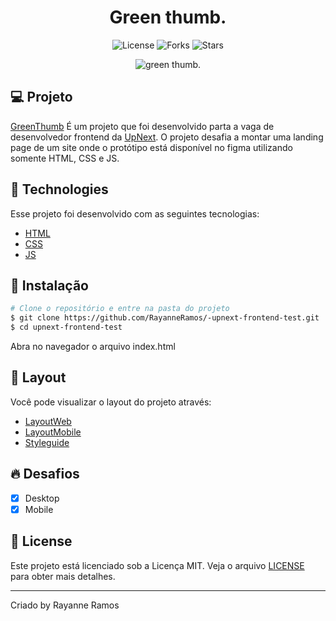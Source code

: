 <h1 align="center">
  Green thumb.
</h1>

<p align="center">
  <img src="https://img.shields.io/badge/license-MIT-%23835afd" alt="License">
  <img src="https://img.shields.io/badge/forks-MIT-%23835afd" alt="Forks">
  <img src="https://img.shields.io/badge/stars-MIT-%23835afd" alt="Stars">
</p>

<p align="center">
  <img src="https://user-images.githubusercontent.com/43352880/182424501-5cf70160-ca9f-40a7-9ba9-1474d7067374.png" alt="green thumb.">
</p>

## 💻 Projeto

[GreenThumb](https://upnext-frontend-test-42f0xrkpm-rayanneramos.vercel.app) É um projeto que foi desenvolvido parta a vaga de desenvolvedor frontend da [UpNext](https://agencia.upnext.com.br/). O projeto desafia a montar uma landing page de um site onde o protótipo está disponível no figma utilizando somente HTML, CSS e JS.

## 🧪 Technologies

Esse projeto foi desenvolvido com as seguintes tecnologias:

 - [HTML](https://developer.mozilla.org/pt-BR/docs/Web/HTML)
 - [CSS](https://developer.mozilla.org/pt-BR/docs/Web/CSS/)
 - [JS](https://developer.mozilla.org/pt-BR/docs/Web/JavaScript)


## 🚀 Instalação

```bash
# Clone o repositório e entre na pasta do projeto
$ git clone https://github.com/RayanneRamos/-upnext-frontend-test.git
$ cd upnext-frontend-test
```

Abra no navegador o arquivo index.html

## 🔖 Layout

Você pode visualizar o layout do projeto através:

 - [LayoutWeb](https://www.figma.com/file/rA9ydy2sGCAjv6lKF1GzIm/UpNext-FrontEnd-Test?node-id=0%3A130) 
 - [LayoutMobile](https://www.figma.com/file/rA9ydy2sGCAjv6lKF1GzIm/UpNext-FrontEnd-Test?node-id=0%3A297)
 - [Styleguide](https://www.figma.com/file/rA9ydy2sGCAjv6lKF1GzIm/UpNext-FrontEnd-Test?node-id=0%3A526)

## 🔥 Desafios
 - [x] Desktop
 - [x] Mobile

## 📝 License

Este projeto está licenciado sob a Licença MIT. Veja o arquivo [LICENSE](LICENSE) para obter mais detalhes.

---

<p aling="center">Criado by Rayanne Ramos</p>